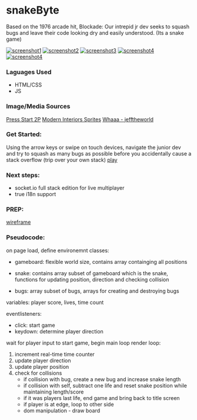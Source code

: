 # snakeByte
 Based on the 1976 arcade hit, Blockade:  Our intrepid jr dev seeks to squash bugs and leave their code looking dry and easily understood.  (Its a snake game)

[![screenshot1](https://i.imgur.com/Dow7qRkm.png)](https://imgur.com/Dow7qRk)
[![screenshot2](https://i.imgur.com/NvlDdocm.png)](https://imgur.com/NvlDdoc)
[![screenshot3](https://i.imgur.com/R7rdzjum.png)](https://imgur.com/R7rdzju)
[![screenshot4](https://i.imgur.com/ceJV5oFm.png)](https://imgur.com/ceJV5oF)
[![screenshot4](https://i.imgur.com/RgoxaoFm.png)](https://imgur.com/RgoxaoF)

  

### Laguages Used
  
- HTML/CSS
- JS
### Image/Media Sources
[Press Start 2P](https://fonts.google.com/specimen/Press+Start+2P)
[Modern Interiors Sprites](https://limezu.itch.io/moderninteriorslimeZu)
[Whaaa - jefftheworld](https://jefftheworld.com)

### Get Started:

Using the arrow keys or swipe on touch devices, navigate the junior dev and try to squash as many bugs as possible before you accidentally cause a stack overflow (trip over your own stack)
[play](th3dougler.github.io/snakeByte)

### Next  steps:

- socket.io full stack edition for live multiplayer
- true i18n support


### PREP:

[wireframe](https://www.figma.com/file/1jR9NQOWTfbudiV0tCipDa/Untitled?node-id=0%3A1)

### Pseudocode:
on page load, define environemnt
classes:
* gameboard: flexible world size, contains array containging all positions
    
* snake: contains array subset of gameboard which is the snake, functions for updating position, direction and checking collision      
    
* bugs: array subset of bugs, arrays for creating and destroying bugs
    
variables: player score, lives, time count

eventlisteners:
 * click: start game
 * keydown: determine player direction
    
wait for player input to start game, begin main loop
render loop:
 1) increment real-time time counter
 2) update player direction
 3) update player position
 4) check for collisions
    * if collision with bug, create a new bug and increase snake length
    * if collision with self, subtract one life and reset snake position             while maintaining length/score
    * if it was players last life, end game and bring back to title screen
    * if player is at edge, loop to other side
    * dom manipulation - draw board
